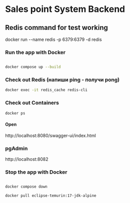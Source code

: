 # Sales point System Backend

## Redis command for test working
docker run --name redis -p 6379:6379 -d redis

### Run the app with Docker

```bash

docker compose up --build
```
### Check out Redis (напиши ping - получи pong)
```bash
docker exec -it redis_cache redis-cli
```

### Check out Containers
```bash
docker ps
```

#### Open
http://localhost:8080/swagger-ui/index.html
### pgAdmin
http://localhost:8082

### Stop the app with Docker

```bash

docker compose down
```

```bash
docker pull eclipse-temurin:17-jdk-alpine
```